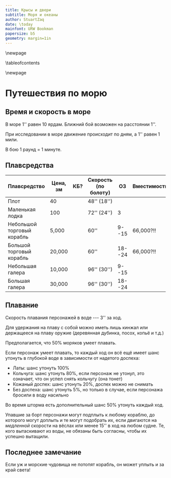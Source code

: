 ```yaml
---
title: Крысы и двери
subtitle: Моря и океаны
author: StuartZaq
date: \today
mainfont: URW Bookman 
papersize: b5
geometry: margin=1in
---
```


\newpage

\tableofcontents	

\newpage

# Путешествия по морю

## Время и скорость в море

В море 1'' равен 10 ярдам. Ближний бой возможен на расстоянии 1''.

При исследовании в море движение происходит по дням, а 1'' равен 1 мили.

В бою 1 раунд = 1 минуте.

## Плавсредства

| Плавсредство               | Цена, зм | КБ? | Скорость (по болоту) | ОЗ     | Вместимость |
| -------------------------- | -------- | --- | -------------------- | ------ | ----------- |
| Плот                       | 40       |     | 48'' (18'')          |        |             |
| Маленькая лодка            | 100      |     | 72'' (24'')          | 3      |             |
| Небольшой торговый корабль | 5,000    |     | 60''                 | 9--15  | 66,000?!!   |
| Большой торговый корабль   | 20,000   |     | 60''                 | 18--24 | 66,000?!!   | 
| Небольшая галера           | 10,000   |     | 96'' (30'')          | 9--15  |             |
| Большая галера             | 30,000   |     | 96'' (30'')          | 18--24 |             |

## Плавание

Скорость плавания персонажей в воде --- 3'' за ход.

Для удержания на плаву с собой можно иметь лишь кинжал или держащееся на плаву оружие (деревянная дубинка, посох, копьё и т.д.)

Предполагается, что 50% моряков умеет плавать.

Если персонаж умеет плавать, то каждый ход он всё ещё имеет шанс утонуть в глубокой воде в зависимости от надетого доспеха:

- Латы: шанс утонуть 100%
- Кольчуга: шанс утонуть 80%, если персонаж не утонул, это означает, что он успел снять кольчугу (она тонет)
- Кожаный доспех: шанс утонуть 20%, доспех можно не снимать
- Без доспеха: шанс утонуть 5%, но только в случае, если персонажа бросили в воду насильно

Во время шторма есть дополнительный шанс 50% утонуть каждый ход.

Упавшие за борт персонажи могут подплыть к любому кораблю, до которого могут доплыть и те могут подобрать их, если двигаются на _медленной_ скорости на вёслах или менее 15'' в ход на любом судне. Те, кого вытаскивают из воды, не обязаны быть согласны, чтобы их успешно вытащили.

## Последнее замечание

Если уж и морские чудовища не потопят корабль, он может уплыть и за край света!